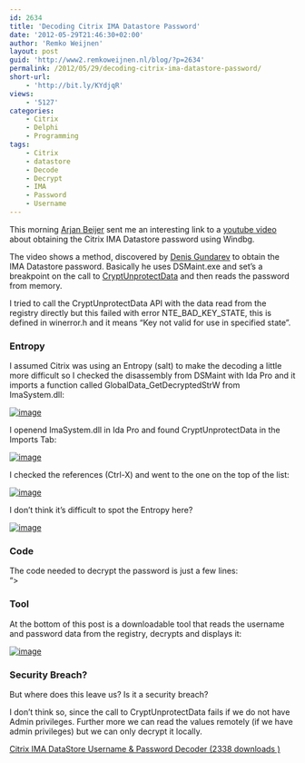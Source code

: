 ```yaml
---
id: 2634
title: 'Decoding Citrix IMA Datastore Password'
date: '2012-05-29T21:46:30+02:00'
author: 'Remko Weijnen'
layout: post
guid: 'http://www2.remkoweijnen.nl/blog/?p=2634'
permalink: /2012/05/29/decoding-citrix-ima-datastore-password/
short-url:
    - 'http://bit.ly/KYdjqR'
views:
    - '5127'
categories:
    - Citrix
    - Delphi
    - Programming
tags:
    - Citrix
    - datastore
    - Decode
    - Decrypt
    - IMA
    - Password
    - Username
---
```


This morning [Arjan Beijer](http://www.twitter.com/arbeijer/status/207398601066942464) sent me an interesting link to a [youtube video](http://www.youtube.com/watch?v=Cb8-kvJkojY) about obtaining the Citrix IMA Datastore password using Windbg.

The video shows a method, discovered by [Denis Gundarev](https://twitter.com/#!/fdwl) to obtain the IMA Datastore password. Basically he uses DSMaint.exe and set’s a breakpoint on the call to [CryptUnprotectData](http://msdn.microsoft.com/en-us/library/windows/desktop/aa380882(v=vs.85).aspx) and then reads the password from memory.

I tried to call the CryptUnprotectData API with the data read from the registry directly but this failed with error NTE\_BAD\_KEY\_STATE, this is defined in winerror.h and it means “Key not valid for use in specified state”.

### Entropy

I assumed Citrix was using an Entropy (salt) to make the decoding a little more difficult so I checked the disassembly from DSMaint with Ida Pro and it imports a function called GlobalData\_GetDecryptedStrW from ImaSystem.dll:

[![image](http://192.168.40.25:8081/wp-content/uploads/2012/05/image_thumb6.png "image")](http://192.168.40.25:8081/wp-content/uploads/2012/05/image6.png)

I openend ImaSystem.dll in Ida Pro and found CryptUnprotectData in the Imports Tab:

[![image](http://192.168.40.25:8081/wp-content/uploads/2012/05/image_thumb7.png "image")](http://192.168.40.25:8081/wp-content/uploads/2012/05/image7.png)

I checked the references (Ctrl-X) and went to the one on the top of the list:

[![image](http://192.168.40.25:8081/wp-content/uploads/2012/05/image_thumb8.png "image")](http://192.168.40.25:8081/wp-content/uploads/2012/05/image8.png)

I don’t think it’s difficult to spot the Entropy here?

[![image](http://192.168.40.25:8081/wp-content/uploads/2012/05/image_thumb9.png "image")](http://192.168.40.25:8081/wp-content/uploads/2012/05/image9.png)

### Code

The code needed to decrypt the password is just a few lines:  
“&gt;

### Tool

At the bottom of this post is a downloadable tool that reads the username and password data from the registry, decrypts and displays it:

[![image](http://192.168.40.25:8081/wp-content/uploads/2012/05/image_thumb10.png "image")](http://192.168.40.25:8081/wp-content/uploads/2012/05/image10.png)

### Security Breach?

But where does this leave us? Is it a security breach?

I don’t think so, since the call to CryptUnprotectData fails if we do not have Admin privileges. Further more we can read the values remotely (if we have admin privileges) but we can only decrypt it locally.

[ Citrix IMA DataStore Username &amp; Password Decoder (2338 downloads ) ](http://192.168.40.25:8081/download/citrix-ima-datastore-username-password-decoder/?tmstv=1726048919 "Version 1.0")